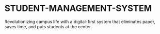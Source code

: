 # STUDENT-MANAGEMENT-SYSTEM
Revolutionizing campus life with a digital-first system that eliminates paper, saves time, and puts students at the center.
